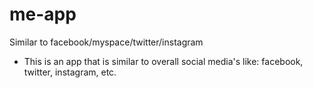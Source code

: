 # me-app
Similar to facebook/myspace/twitter/instagram

* This is an app that is similar to overall social media's like: facebook, twitter, instagram, etc.
